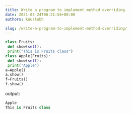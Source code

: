 ```yaml
---
title: Write a program to implement method overriding.
date: 2021-04-24T06:21:54+00:00
authors: kaustubh

slug: /write-a-program-to-implement-method-overriding/
---
```

```python title="file.py"
class Fruits:
 def show(self):
 print("This is Fruits class")
class Apple(Fruits):
 def show(self):
 print("Apple")
a=Apple()
a.show()
f=Fruits()
f.show()
```

output:

```python title="Output"
Apple
This is Fruits class
```